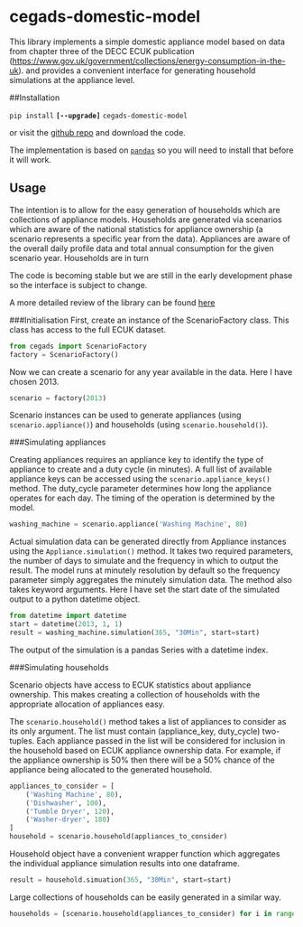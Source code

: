 # cegads-domestic-model
This library implements a simple domestic appliance model based on data from chapter three of the DECC ECUK publication (https://www.gov.uk/government/collections/energy-consumption-in-the-uk). and provides a convenient interface for generating household simulations at the appliance level.

##Installation

`pip install` **`[--upgrade]`** `cegads-domestic-model`

or visit the [github repo](http://www.github.com/IESD/cegads-domestic-model) and download the code.

The implementation is based on [`pandas`](http://pandas.pydata.org/) so you will need to install that before it will work.

## Usage
The intention is to allow for the easy generation of households which are collections of appliance models. Households are generated via scenarios which are aware of the national statistics for appliance ownership (a scenario represents a specific year from the data). Appliances are aware of the overall daily profile data and total annual consumption for the given scenario year.
Households are in turn

The code is becoming stable but we are still in the early development phase so the interface is subject to change.

A more detailed review of the library can be found [here](https://github.com/IESD/cegads-domestic-model/blob/master/cegads/examples/Basic%20usage.ipynb)

###Initialisation
First, create an instance of the ScenarioFactory class. This class has access to the full ECUK dataset.

```python
from cegads import ScenarioFactory
factory = ScenarioFactory()
```

Now we can create a scenario for any year available in the data. Here I have chosen 2013.

```python
scenario = factory(2013)
```

Scenario instances can be used to generate appliances (using `scenario.appliance()`)
and households (using `scenario.household()`).


###Simulating appliances

Creating appliances requires an appliance key to identify the type of appliance to create and a duty cycle (in minutes).
A full list of available appliance keys can be accessed using the `scenario.appliance_keys()` method.
The duty_cycle parameter determines how long the appliance operates for each day.
The timing of the operation is determined by the model.

```python
washing_machine = scenario.appliance('Washing Machine', 80)
```

Actual simulation data can be generated directly from Appliance instances using the `Appliance.simulation()` method.
It takes two required parameters, the number of days to simulate and the frequency in which to output the result.
The model runs at minutely resolution by default so the frequency parameter simply aggregates the minutely simulation data.
The method also takes keyword arguments. Here I have set the start date of the simulated output to a python datetime object.

```python
from datetime import datetime
start = datetime(2013, 1, 1)
result = washing_machine.simulation(365, "30Min", start=start)
```

The output of the simulation is a pandas Series with a datetime index.

###Simulating households

Scenario objects have access to ECUK statistics about appliance ownership. This makes creating a collection of households with the appropriate allocation of appliances easy.

The `scenario.household()` method takes a list of appliances to consider as its only argument. The list must contain (appliance_key, duty_cycle) two-tuples. Each appliance passed in the list will be considered for inclusion in the household based on ECUK appliance ownership data. For example, if the appliance ownership is 50% then there will be a 50% chance of the appliance being allocated to the generated household.

```python
appliances_to_consider = [
    ('Washing Machine', 80),
    ('Dishwasher', 100),
    ('Tumble Dryer', 120),
    ('Washer-dryer', 180)
]
household = scenario.household(appliances_to_consider)
```

Household object have a convenient wrapper function which aggregates the individual appliance simulation results into one dataframe.

```python
result = household.simuation(365, "30Min", start=start)
```

Large collections of households can be easily generated in a similar way.

```python
households = [scenario.household(appliances_to_consider) for i in range(150)]
```
